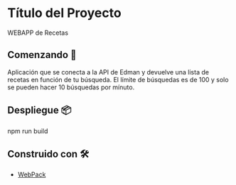 # Título del Proyecto

WEBAPP de Recetas

## Comenzando 🚀

Aplicación que se conecta a la API de Edman y devuelve una lista de recetas en función de tu búsqueda.  El límite de búsquedas es de 100 y solo se pueden hacer 10 búsquedas por mínuto.

## Despliegue 📦

npm run build

## Construido con 🛠️

* [WebPack](https://webpack.js.org/guides/) 